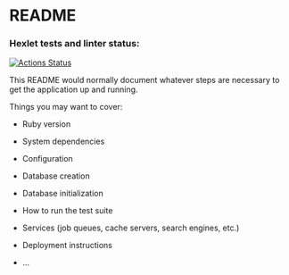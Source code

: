 # README

### Hexlet tests and linter status:
[![Actions Status](https://github.com/mikhailkaryamin/rails-project-65/actions/workflows/hexlet-check.yml/badge.svg)](https://github.com/mikhailkaryamin/rails-project-65/actions)

This README would normally document whatever steps are necessary to get the
application up and running.

Things you may want to cover:

* Ruby version

* System dependencies

* Configuration

* Database creation

* Database initialization

* How to run the test suite

* Services (job queues, cache servers, search engines, etc.)

* Deployment instructions

* ...
